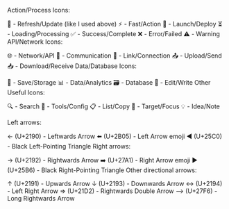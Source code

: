 Action/Process Icons:

🔄 - Refresh/Update (like I used above)
⚡ - Fast/Action
🚀 - Launch/Deploy
⏳ - Loading/Processing
✅ - Success/Complete
❌ - Error/Failed
⚠️ - Warning
API/Network Icons:

🌐 - Network/API
📡 - Communication
🔗 - Link/Connection
📤 - Upload/Send
📥 - Download/Receive
Data/Database Icons:

💾 - Save/Storage
📊 - Data/Analytics
🗃️ - Database
📝 - Edit/Write
Other Useful Icons:

🔍 - Search
🔧 - Tools/Config
📋 - List/Copy
🎯 - Target/Focus
💡 - Idea/Note

Left arrows:

← (U+2190) - Leftwards Arrow
⬅️ (U+2B05) - Left Arrow emoji
◀ (U+25C0) - Black Left-Pointing Triangle
Right arrows:

→ (U+2192) - Rightwards Arrow
➡️ (U+27A1) - Right Arrow emoji
▶ (U+25B6) - Black Right-Pointing Triangle
Other directional arrows:

↑ (U+2191) - Upwards Arrow
↓ (U+2193) - Downwards Arrow
↔ (U+2194) - Left Right Arrow
⇒ (U+21D2) - Rightwards Double Arrow
⟶ (U+27F6) - Long Rightwards Arrow
